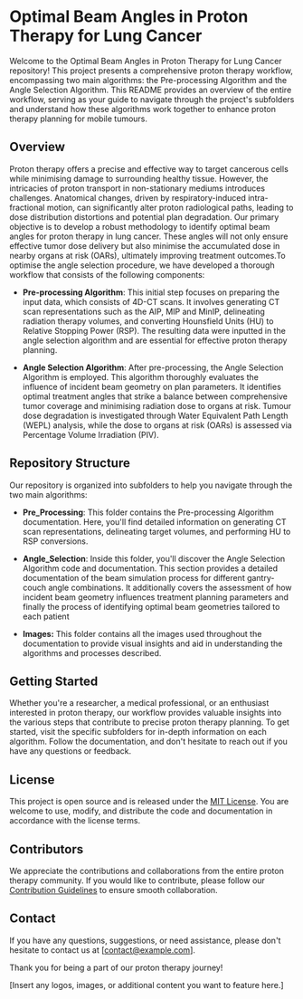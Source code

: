 
# Optimal Beam Angles in Proton Therapy for Lung Cancer
Welcome to the Optimal Beam Angles in Proton Therapy for Lung Cancer repository! This project presents a comprehensive proton therapy workflow, encompassing two main algorithms: the Pre-processing Algorithm and the Angle Selection Algorithm. This README provides an overview of the entire workflow, serving as your guide to navigate through the project's subfolders and understand how these algorithms work together to enhance proton therapy planning for mobile tumours.
## Overview
Proton therapy offers a precise and effective way to target cancerous cells while minimising damage to surrounding healthy tissue. However, the intricacies of proton transport in non-stationary mediums introduces challenges. Anatomical changes, driven by respiratory-induced intra-fractional motion, can significantly alter proton radiological paths, leading to dose distribution distortions and potential plan degradation. Our primary objective is to develop a robust methodology to identify optimal beam angles for proton therapy in lung cancer. These angles will not only ensure effective tumor dose delivery but also minimise the accumulated dose in nearby organs at risk (OARs), ultimately improving treatment outcomes.To optimise the angle selection procedure, we have developed a thorough workflow that consists of the following components:

- **Pre-processing Algorithm**: This initial step focuses on preparing the input data, which consists of 4D-CT scans. It involves generating CT scan representations such as the AIP, MIP and MinIP, delineating radiation therapy volumes, and converting Hounsfield Units (HU) to Relative Stopping Power (RSP). The resulting data were inputted in the angle selection algorithm and are essential for effective proton therapy planning.

- **Angle Selection Algorithm**: After pre-processing, the Angle Selection Algorithm is employed. This algorithm thoroughly evaluates the influence of incident beam geometry on plan parameters. It identifies optimal treatment angles that strike a balance between comprehensive tumor coverage and minimising radiation dose to organs at risk. Tumour dose degradation is investigated through Water Equivalent Path Length (WEPL) analysis, while the dose to organs at risk (OARs) is assessed via Percentage Volume Irradiation (PIV).

## Repository Structure

Our repository is organized into subfolders to help you navigate through the two main algorithms:

- **Pre_Processing**: This folder contains the Pre-processing Algorithm documentation. Here, you'll find detailed information on generating CT scan representations, delineating target volumes, and performing HU to RSP conversions.

- **Angle_Selection**: Inside this folder, you'll discover the Angle Selection Algorithm code and documentation. This section provides a detailed documentation of the beam simulation process for different gantry-couch angle combinations. It additionally covers the assessment of how incident beam geometry influences treatment planning parameters and finally the process of identifying optimal beam geometries tailored to each patient

- **Images:** This folder contains all the images used throughout the documentation to provide visual insights and aid in understanding the algorithms and processes described.

## Getting Started

Whether you're a researcher, a medical professional, or an enthusiast interested in proton therapy, our workflow provides valuable insights into the various steps that contribute to precise proton therapy planning. To get started, visit the specific subfolders for in-depth information on each algorithm. Follow the documentation, and don't hesitate to reach out if you have any questions or feedback.

## License

This project is open source and is released under the [MIT License](LICENSE). You are welcome to use, modify, and distribute the code and documentation in accordance with the license terms.

## Contributors

We appreciate the contributions and collaborations from the entire proton therapy community. If you would like to contribute, please follow our [Contribution Guidelines](CONTRIBUTING.md) to ensure smooth collaboration.

## Contact

If you have any questions, suggestions, or need assistance, please don't hesitate to contact us at [contact@example.com].

Thank you for being a part of our proton therapy journey!

[Insert any logos, images, or additional content you want to feature here.]
